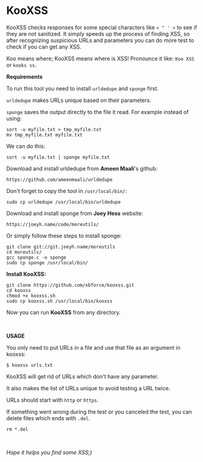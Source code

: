 # KooXSS
KooXSS checks responses for some special characters like ```< " ' >``` to see if they are not sanitized. It simply speeds up the process of finding XSS, so after recognizing suspicious URLs and parameters you can do more test to check if you can get any XSS.

Koo means where; KooXSS means where is XSS! Pronounce it like: ```Koo XSS``` or ```kooks ss```.

**Requirements**

To run this tool you need to install ```urldedupe``` and ```sponge``` first.

```urldedupe``` makes URLs unique based on their parameters.

```sponge``` saves the output directly to the file it read. For example instead of using:

```
sort -u myfile.txt > tmp_myfile.txt
mv tmp_myfile.txt myfile.txt
```

We can do this:

```
sort -u myfile.txt | sponge myfile.txt
```

Download and install urldedupe from **Ameen Maali**'s github:

```
https://github.com/ameenmaali/urldedupe
```

Don't forget to copy the tool in ```/usr/local/bin/```:

```
sudo cp urldedupe /usr/local/bin/urldedupe
```

Download and install sponge from **Joey Hess** website:

```
https://joeyh.name/code/moreutils/
```

Or simply follow these steps to install sponge:

```
git clone git://git.joeyh.name/moreutils
cd moreutils/
gcc sponge.c -o sponge
sudo cp sponge /usr/local/bin/
```

**Install KooXSS:**

```
git clone https://github.com/xbforce/kooxss.git
cd kooxss
chmod +x kooxss.sh
sudo cp kooxss.sh /usr/local/bin/kooxss
```

Now you can run **KooXSS** from any directory.

</br>

**USAGE**

You only need to put URLs in a file and use that file as an argument in kooxss:

```
$ kooxss urls.txt
```

KooXSS will get rid of URLs which don't have any parameter. 

It also makes the list of URLs unique to avoid testing a URL twice.

URLs should start with ```http``` or ```https```.

If something went wrong during the test or you canceled the test, you can delete files which ends with ```.del```.

```
rm *.del
```
</br>

*Hope it helps you find some XSS;)*
